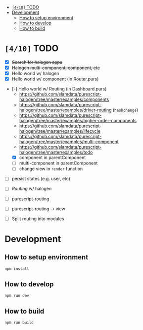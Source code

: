 - [<code>[4/10]</code> TODO](#org60be0f5)
- [Development](#org8464663)
  - [How to setup environment](#orgad28c74)
  - [How to develop](#org5eb572d)
  - [How to build](#orgba56037)



<a id="org60be0f5"></a>

# <code>[4/10]</code> TODO

-   [X] ~~Search for halogen apps~~
-   [X] ~~Halogen multi-component, component, etc~~
-   [X] Hello world w/ halogen
-   [X] Hello world w/ component (in Router.purs)
-   [-] Hello world w/ Routing (in Dashboard.purs)
    -   <https://github.com/slamdata/purescript-halogen/tree/master/examples/components>
    -   <https://github.com/slamdata/purescript-halogen/tree/master/examples/driver-routing> (`hashchange`)
    -   <https://github.com/slamdata/purescript-halogen/tree/master/examples/higher-order-components>
    -   <https://github.com/slamdata/purescript-halogen/tree/master/examples/lifecycle>
    -   <https://github.com/slamdata/purescript-halogen/tree/master/examples/multi-component>
    -   <https://github.com/slamdata/purescript-halogen/tree/master/examples/todo>
    -   [X] component in parentComponent
    -   [ ] multi-component in parentComponent
    -   [ ] change view in `render` function
-   [ ] persist states (e.g. user, etc)
-   [ ] *Routing* w/ halogen
-   [ ] purescript-routing
-   [ ] purescript-routing -> view
-   [ ] Split routing into modules


<a id="org8464663"></a>

# Development


<a id="orgad28c74"></a>

## How to setup environment

```bash
npm install
```


<a id="org5eb572d"></a>

## How to develop

```bash
npm run dev
```


<a id="orgba56037"></a>

## How to build

```bash
npm run build
```
